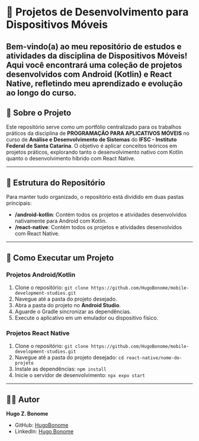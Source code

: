 # 📱 Projetos de Desenvolvimento para Dispositivos Móveis

Bem-vindo(a) ao meu repositório de estudos e atividades da disciplina de Dispositivos Móveis! Aqui você encontrará uma coleção de projetos desenvolvidos com Android (Kotlin) e React Native, refletindo meu aprendizado e evolução ao longo do curso.
---

## 🎯 Sobre o Projeto

Este repositório serve como um portfólio centralizado para os trabalhos práticos da disciplina de **PROGRAMAÇÃO PARA APLICATIVOS MÓVEIS** no curso de **Análise e Desenvolvimento de Sistemas** do **IFSC - Instituto Federal de Santa Catarina**. O objetivo é aplicar conceitos teóricos em projetos práticos, explorando tanto o desenvolvimento nativo com Kotlin quanto o desenvolvimento híbrido com React Native.

---

## 📂 Estrutura do Repositório

Para manter tudo organizado, o repositório está dividido em duas pastas principais:

* **/android-kotlin**: Contém todos os projetos e atividades desenvolvidos nativamente para Android com Kotlin.
* **/react-native**: Contém todos os projetos e atividades desenvolvidos com React Native.

---

## 🚀 Como Executar um Projeto

### Projetos Android/Kotlin
1.  Clone o repositório: `git clone https://github.com/HugoBonome/mobile-development-studies.git`
2.  Navegue até a pasta do projeto desejado.
3.  Abra a pasta do projeto no **Android Studio**.
4.  Aguarde o Gradle sincronizar as dependências.
5.  Execute o aplicativo em um emulador ou dispositivo físico.

### Projetos React Native
1.  Clone o repositório: `git clone https://github.com/HugoBonome/mobile-development-studies.git`
2.  Navegue até a pasta do projeto desejado: `cd react-native/nome-do-projeto`
3.  Instale as dependências: `npm install` 
4.  Inicie o servidor de desenvolvimento: `npx expo start`

---

## 👨‍💻 Autor

**Hugo Z. Bonome**

* GitHub: [HugoBonome](https://github.com/HugoBonome)
* LinkedIn: [Hugo Bonome](https://linkedin.com/in/hugo-bonome)

